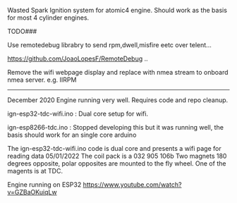Wasted Spark Ignition system for atomic4 engine. Should work as the basis for most 4 cylinder engines.

TODO###

Use remotedebug librabry to send rpm,dwell,misfire eetc over telent...

https://github.com/JoaoLopesF/RemoteDebug ..

Remove the wifi webpage display and replace with nmea stream to onboard nmea server. e.g. IIRPM

---

December 2020 Engine running very well. 
Requires code and repo cleanup. 

ign-esp32-tdc-wifi.ino : Dual core setup for wifi. 

ign-esp8266-tdc.ino : Stopped developing this but it was running well, the basis should work for an single core arduino

The ign-esp32-tdc-wifi.ino code is dual core and presents a wifi page for reading data 05/01/2022
The coil pack is a 032 905 106b 
Two magnets 180 degrees opposite, polar opposites are mounted to the fly wheel. One of the magents is at TDC.

Engine running on ESP32
https://www.youtube.com/watch?v=GZBaOKuiqLw


